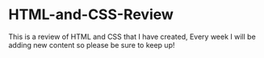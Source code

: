 # HTML-and-CSS-Review

This is a review of HTML and CSS that I have created,
Every week I will be adding new content so please be sure to keep up!

